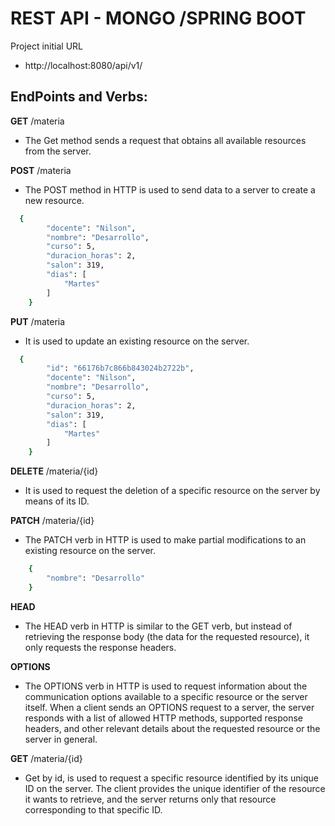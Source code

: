 # REST API - MONGO /SPRING BOOT

Project initial URL
- http://localhost:8080/api/v1/


## EndPoints and Verbs: 

**GET** /materia 

- The Get method sends a request that obtains all available resources from the server.

**POST** /materia

- The POST method in HTTP is used to send data to a server to create a new resource.

```bash
  {
        "docente": "Nilson",
        "nombre": "Desarrollo",
        "curso": 5,
        "duracion_horas": 2,
        "salon": 319,
        "dias": [
            "Martes"
        ]
    }
```

**PUT** /materia

- It is used to update an existing resource on the server.

```bash
  { 
        "id": "66176b7c866b843024b2722b",
        "docente": "Nilson",
        "nombre": "Desarrollo",
        "curso": 5,
        "duracion_horas": 2,
        "salon": 319,
        "dias": [
            "Martes"
        ]
    }
```


**DELETE** /materia/{id}

- It is used to request the deletion of a specific resource on the server by means of its ID.


**PATCH** /materia/{id}

- The PATCH verb in HTTP is used to make partial modifications to an existing resource on the server.

```bash
    {  
        "nombre": "Desarrollo"
    }
```

**HEAD**

- The HEAD verb in HTTP is similar to the GET verb, but instead of retrieving the response body (the data for the requested resource), it only requests the response headers.

**OPTIONS**

- The OPTIONS verb in HTTP is used to request information about the communication options available to a specific resource or the server itself. When a client sends an OPTIONS request to a server, the server responds with a list of allowed HTTP methods, supported response headers, and other relevant details about the requested resource or the server in general.


**GET** /materia/{id}

- Get by id, is used to request a specific resource identified by its unique ID on the server. The client provides the unique identifier of the resource it wants to retrieve, and the server returns only that resource corresponding to that specific ID.

